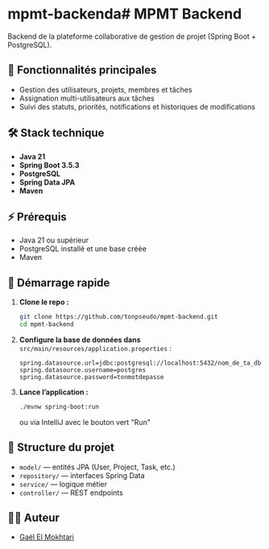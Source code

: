# mpmt-backenda# MPMT Backend

Backend de la plateforme collaborative de gestion de projet (Spring Boot + PostgreSQL).

## 🚀 Fonctionnalités principales

- Gestion des utilisateurs, projets, membres et tâches
- Assignation multi-utilisateurs aux tâches
- Suivi des statuts, priorités, notifications et historiques de modifications

## 🛠️ Stack technique

- **Java 21**
- **Spring Boot 3.5.3**
- **PostgreSQL**
- **Spring Data JPA**
- **Maven**

## ⚡️ Prérequis

- Java 21 ou supérieur
- PostgreSQL installé et une base créée
- Maven

## 🚦 Démarrage rapide

1. **Clone le repo :**
    ```bash
    git clone https://github.com/tonpseudo/mpmt-backend.git
    cd mpmt-backend
    ```

2. **Configure la base de données dans** `src/main/resources/application.properties` :
    ```
    spring.datasource.url=jdbc:postgresql://localhost:5432/nom_de_ta_db
    spring.datasource.username=postgres
    spring.datasource.password=tonmotdepasse
    ```

3. **Lance l’application :**
    ```bash
    ./mvnw spring-boot:run
    ```
    ou via IntelliJ avec le bouton vert "Run"

## 📁 Structure du projet

- `model/` — entités JPA (User, Project, Task, etc.)
- `repository/` — interfaces Spring Data
- `service/` — logique métier
- `controller/` — REST endpoints

## 🙋‍♂️ Auteur

- [Gaël El Mokhtari](www.linkedin.com/in/gael-el-mokhtari-000646222)
